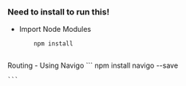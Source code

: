 


### Need to install to run this!

- Import Node Modules 
    ``` 
        npm install
        
    ```

Routing - Using Navigo
    ```
        npm install navigo --save

    ```


